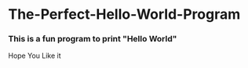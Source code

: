 # The-Perfect-Hello-World-Program
### This is a fun program to print "Hello World"

Hope You Like it 

